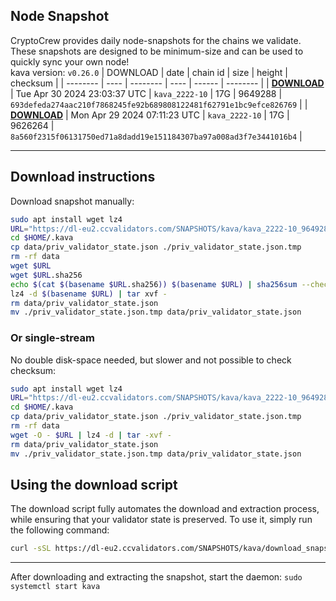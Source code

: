 ## Node Snapshot
CryptoCrew provides daily node-snapshots for the chains we validate. These snapshots are designed to be minimum-size and can be used to quickly sync your own node!  
kava version: `v0.26.0`
| DOWNLOAD | date | chain id | size | height | checksum |
| -------- | ---- | -------- | ---- | ------ | -------- |
| **[DOWNLOAD](https://dl-eu2.ccvalidators.com/SNAPSHOTS/kava/kava_2222-10_9649288.tar.lz4)** | Tue Apr 30 2024 23:03:37 UTC | `kava_2222-10` | 17G | 9649288 | `693defeda274aac210f7868245fe92b689808122481f62791e1bc9efce826769` |
| **[DOWNLOAD](https://dl-eu2.ccvalidators.com/SNAPSHOTS/kava/kava_2222-10_9626264.tar.lz4)** | Mon Apr 29 2024 07:11:23 UTC | `kava_2222-10` | 17G | 9626264 | `8a560f2315f06131750ed71a8dadd19e151184307ba97a008ad3f7e3441016b4` |

---

## Download instructions
Download snapshot manually:
```sh
sudo apt install wget lz4
URL="https://dl-eu2.ccvalidators.com/SNAPSHOTS/kava/kava_2222-10_9649288.tar.lz4"
cd $HOME/.kava
cp data/priv_validator_state.json ./priv_validator_state.json.tmp
rm -rf data
wget $URL
wget $URL.sha256
echo $(cat $(basename $URL.sha256)) $(basename $URL) | sha256sum --check
lz4 -d $(basename $URL) | tar xvf -
rm data/priv_validator_state.json
mv ./priv_validator_state.json.tmp data/priv_validator_state.json
```

### Or single-stream
No double disk-space needed, but slower and not possible to check checksum:
```sh
sudo apt install wget lz4
URL="https://dl-eu2.ccvalidators.com/SNAPSHOTS/kava/kava_2222-10_9649288.tar.lz4"
cd $HOME/.kava
cp data/priv_validator_state.json ./priv_validator_state.json.tmp
rm -rf data
wget -O - $URL | lz4 -d | tar -xvf -
rm data/priv_validator_state.json
mv ./priv_validator_state.json.tmp data/priv_validator_state.json
```





## Using the download script

The download script fully automates the download and extraction process, while ensuring that your validator state is preserved. To use it, simply run the following command:
```sh
curl -sSL https://dl-eu2.ccvalidators.com/SNAPSHOTS/kava/download_snapshot.sh | bash
```
---

After downloading and extracting the snapshot, start the daemon: `sudo systemctl start kava`

